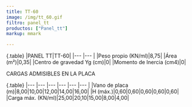 ```yaml
---
title: TT-60
image: /img/tt_60.gif
filtro: panel_tt
productos: ["Panel_tt"]
markup: mmark

---
```

{.table}
|PANEL TT|TT-60|
|--- |--- |
|Peso propio (KN/ml)|8,75|
|Área (m²)|0,35|
|Centro de gravedad Yg (cm)|0|
|Momento de Inercia (cm4)|0|

CARGAS ADMISIBLES EN LA PLACA

{.table}
|--- |--- |--- |--- |--- |--- |
|Vano de placa (m)|8,00|10,00|12,00|14,00|16,00|
|H (máx.)|0,60|0,60|0,60|0,60|0,60|
|Carga máx. (KN/ml)|25,00|20,10|15,00|8,00|4,00|
